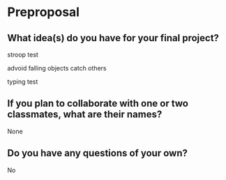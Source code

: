 # Preproposal

## What idea(s) do you have for your final project?

stroop test

advoid falling objects catch others

typing test 


## If you plan to collaborate with one or two classmates, what are their names?

None

## Do you have any questions of your own?

No
